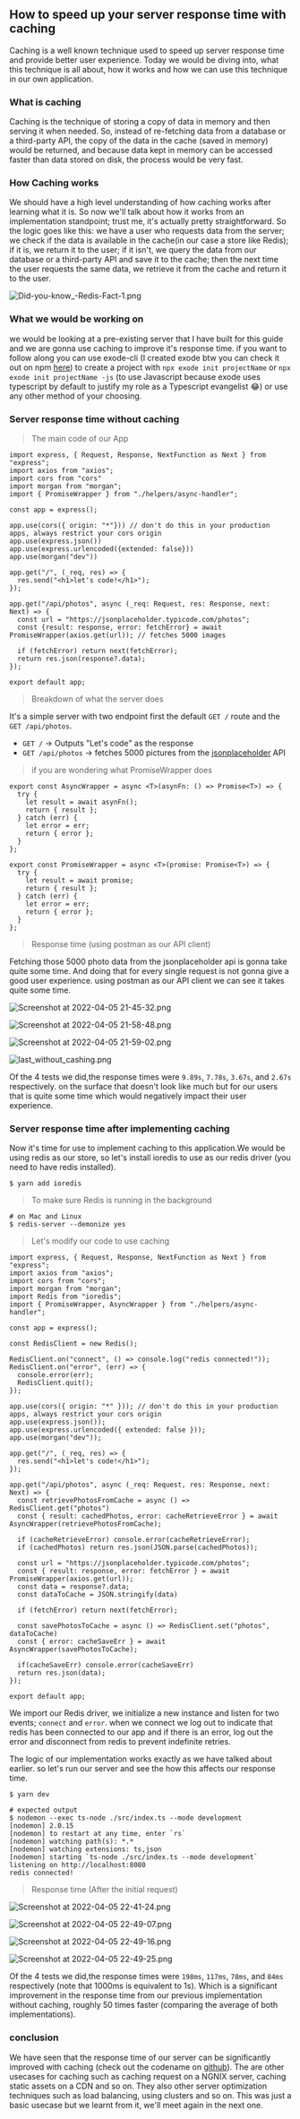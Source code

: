 ## How to speed up your server response time with caching

Caching is a well known technique used to speed up server response time and provide better user experience. Today we would be diving into, what this technique is all about, how it works and how we can use this technique in our own application.

###  What is caching 
Caching is the technique of storing a copy of data in memory and then serving it when needed.
So, instead of re-fetching data from a database or a third-party API, the copy of the data in the cache (saved in memory) would be returned, and because data kept in memory can be accessed faster than data stored on disk, the process would be very fast. 

### How Caching works
We should have a high level understanding of how caching works after learning what it is.
So now we'll talk about how it works from an implementation standpoint; trust me, it's actually pretty straightforward. So the logic goes like this: we have a user who requests data from the server; we check if the data is available in the cache(in our case a store like Redis); if it is, we return it to the user; if it isn't, we query the data from our database or a third-party API and save it to the cache; then the next time the user requests the same data, we retrieve it from the cache and return it to the user. 

![Did-you-know_-Redis-Fact-1.png](https://cdn.hashnode.com/res/hashnode/image/upload/v1649186989190/boVfEINGA.png)

### What we would be working on
we would be looking at a pre-existing server that I have built for this guide and we are gonna use caching to improve it's response time. if you want to follow along you can use exode-cli (I created exode btw you can check it out on npm [here](https://www.npmjs.com/package/exode)) to create a project with `npx exode init projectName` or `npx exode init projectName -js` (to use Javascript because exode uses typescript by default to justify my role as a Typescript evangelist 😂) or use any other method of your choosing.

### Server response time without caching
 > The main code of our App

```
import express, { Request, Response, NextFunction as Next } from "express";
import axios from "axios";
import cors from "cors"
import morgan from "morgan";
import { PromiseWrapper } from "./helpers/async-handler";

const app = express();

app.use(cors({ origin: "*"})) // don't do this in your production apps, always restrict your cors origin
app.use(express.json())
app.use(express.urlencoded({extended: false}))
app.use(morgan("dev"))

app.get("/", (_req, res) => {
  res.send("<h1>let's code!</h1>");
});

app.get("/api/photos", async (_req: Request, res: Response, next: Next) => {
  const url = "https://jsonplaceholder.typicode.com/photos";
  const {result: response, error: fetchError} = await PromiseWrapper(axios.get(url)); // fetches 5000 images

  if (fetchError) return next(fetchError);
  return res.json(response?.data);
});

export default app;
```

> Breakdown of what the server does

It's a simple server with two endpoint first the default `GET /` route and the `GET /api/photos`.

- `GET /` -> Outputs "Let's code" as the response
- `GET /api/photos` -> fetches 5000 pictures from the [jsonplaceholder](https://jsonplaceholder.typicode.com) API

> if you are wondering what PromiseWrapper does

```
export const AsyncWrapper = async <T>(asynFn: () => Promise<T>) => {
  try {
    let result = await asynFn();
    return { result };
  } catch (err) {
    let error = err;
    return { error };
  }
};

export const PromiseWrapper = async <T>(promise: Promise<T>) => {
  try {
    let result = await promise;
    return { result };
  } catch (err) {
    let error = err;
    return { error };
  }
};

```

> Response time (using postman as our API client)

Fetching those 5000 photo data from the jsonplaceholder api is gonna take quite some time. And doing that for every single request is not gonna give a good user experience. using postman as our API client we can see it takes quite some time.


![Screenshot at 2022-04-05 21-45-32.png](https://cdn.hashnode.com/res/hashnode/image/upload/v1649192214837/jquTSakRI.png)


![Screenshot at 2022-04-05 21-58-48.png](https://cdn.hashnode.com/res/hashnode/image/upload/v1649195903732/g2GyVozTQ.png)


![Screenshot at 2022-04-05 21-59-02.png](https://cdn.hashnode.com/res/hashnode/image/upload/v1649195956299/3GIeV00fg.png)


![last_without_cashing.png](https://cdn.hashnode.com/res/hashnode/image/upload/v1649196080649/6MC1dR9c6.png)


Of the 4 tests we did,the response times were  `9.89s`, `7.78s`, `3.67s`, and `2.67s` respectively. on the surface that doesn't look like much but for our users that is quite some time which would negatively impact their user experience.


### Server response time after implementing caching

Now it's time for use to implement caching to this application.We would be using redis as our store, so let's install ioredis to use as our redis driver (you need to have redis installed).

```
$ yarn add ioredis
```

> To make sure Redis is running in the background 

```
# on Mac and Linux
$ redis-server --demonize yes 
```

> Let's modify our code to use caching

```
import express, { Request, Response, NextFunction as Next } from "express";
import axios from "axios";
import cors from "cors";
import morgan from "morgan";
import Redis from "ioredis";
import { PromiseWrapper, AsyncWrapper } from "./helpers/async-handler";

const app = express();

const RedisClient = new Redis();

RedisClient.on("connect", () => console.log("redis connected!"));
RedisClient.on("error", (err) => {
  console.error(err);
  RedisClient.quit();
});

app.use(cors({ origin: "*" })); // don't do this in your production apps, always restrict your cors origin
app.use(express.json());
app.use(express.urlencoded({ extended: false }));
app.use(morgan("dev"));

app.get("/", (_req, res) => {
  res.send("<h1>let's code!</h1>");
});

app.get("/api/photos", async (_req: Request, res: Response, next: Next) => {
  const retrievePhotosFromCache = async () => RedisClient.get("photos")
  const { result: cachedPhotos, error: cacheRetrieveError } = await AsyncWrapper(retrievePhotosFromCache);
  
  if (cacheRetrieveError) console.error(cacheRetrieveError);
  if (cachedPhotos) return res.json(JSON.parse(cachedPhotos));

  const url = "https://jsonplaceholder.typicode.com/photos";
  const { result: response, error: fetchError } = await PromiseWrapper(axios.get(url));
  const data = response?.data;
  const dataToCache = JSON.stringify(data)

  if (fetchError) return next(fetchError);

  const savePhotosToCache = async () => RedisClient.set("photos", dataToCache)
  const { error: cacheSaveErr } = await AsyncWrapper(savePhotosToCache);

  if(cacheSaveErr) console.error(cacheSaveErr)
  return res.json(data);
});

export default app;
```

We import our Redis driver, we initialize a new instance and listen for two events; `connect` and `error`. when we connect we log out to indicate that redis has been connected to our app and if there is an error, log out the error and disconnect from redis to prevent indefinite retries.

The logic of our implementation works exactly as we have talked about earlier. so let's run our server and see the how this affects our response time.
 
```
$ yarn dev
```

```
# expected output
$ nodemon --exec ts-node ./src/index.ts --mode development
[nodemon] 2.0.15
[nodemon] to restart at any time, enter `rs`
[nodemon] watching path(s): *.*
[nodemon] watching extensions: ts,json
[nodemon] starting `ts-node ./src/index.ts --mode development`
listening on http://localhost:8080
redis connected!
```
 
> Response time (After the initial request)

![Screenshot at 2022-04-05 22-41-24.png](https://cdn.hashnode.com/res/hashnode/image/upload/v1649196428370/USigkoO2z.png)


![Screenshot at 2022-04-05 22-49-07.png](https://cdn.hashnode.com/res/hashnode/image/upload/v1649196431074/h-A44DSHx.png)

![Screenshot at 2022-04-05 22-49-16.png](https://cdn.hashnode.com/res/hashnode/image/upload/v1649196433945/WwpMxq84w.png)

![Screenshot at 2022-04-05 22-49-25.png](https://cdn.hashnode.com/res/hashnode/image/upload/v1649196436524/qxNMoM6eZ.png)

Of the 4 tests we did,the response times were  `198ms`, `117ms`, `78ms`, and `84ms` respectively (note that 1000ms is equivalent to 1s). Which is a significant improvement in the response time from our previous implementation without caching, roughly 50 times faster (comparing the average of both implementations).


### conclusion

We have seen that the response time of our server can be significantly improved with caching (check out the codename on [github](https://github.com/Xavier577/reponse_time_improvement_with_caching)). The are other usecases for caching such as caching request on a NGNIX server, caching static assets on a CDN and so on. They also other server optimization techniques such as load balancing, using clusters and so on. This was just a basic usecase but we learnt from it, we'll meet again in the next one.




